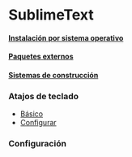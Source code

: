 # SublimeText


#### [Instalación por sistema operativo](https://github.com/mondeja/fullstack/tree/master/utils/ides/sublime-text/install.md)
#### [Paquetes externos](https://github.com/mondeja/fullstack/tree/master/utils/ides/sublime-text/packages/README.md)
#### [Sistemas de construcción](https://github.com/mondeja/fullstack/tree/master/utils/ides/sublime-text/builds)

### Atajos de teclado
- [Básico](https://github.com/mondeja/fullstack/tree/master/utils/ides/sublime-text/commands/intro.md)
- [Configurar](https://github.com/mondeja/fullstack/tree/master/utils/ides/sublime-text/commands/config.md)

### Configuración




